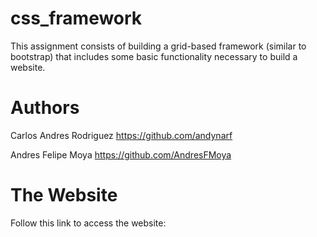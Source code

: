 # css_framework

This assignment consists of building a grid-based framework (similar to bootstrap) that includes some basic functionality necessary to build a website.

# Authors

Carlos Andres Rodriguez https://github.com/andynarf

Andres Felipe Moya https://github.com/AndresFMoya


# The Website

Follow this link to access the website: